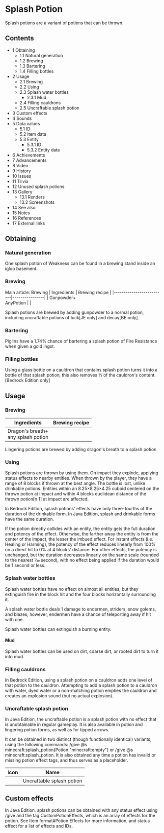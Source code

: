 # Splash Potion
Splash potions are a variant of potions that can be thrown.

## Contents
- 1 Obtaining
	- 1.1 Natural generation
	- 1.2 Brewing
	- 1.3 Bartering
	- 1.4 Filling bottles
- 2 Usage
	- 2.1 Brewing
	- 2.2 Using
	- 2.3 Splash water bottles
		- 2.3.1 Mud
	- 2.4 Filling cauldrons
	- 2.5 Uncraftable splash potion
- 3 Custom effects
- 4 Sounds
- 5 Data values
	- 5.1 ID
	- 5.2 Item data
	- 5.3 Entity
		- 5.3.1 ID
		- 5.3.2 Entity data
- 6 Achievements
- 7 Advancements
- 8 Video
- 9 History
- 10 Issues
- 11 Trivia
- 12 Unused splash potions
- 13 Gallery
	- 13.1 Renders
	- 13.2 Screenshots
- 14 See also
- 15 Notes
- 16 References
- 17 External links

## Obtaining
### Natural generation
One splash potion of Weakness can be found in a brewing stand inside an igloo basement.

### Brewing
Main article: Brewing
| Ingredients              | Brewing recipe |
|--------------------------|----------------|
| Gunpowder+<br/>AnyPotion |                |

Splash potions are brewed by adding gunpowder to a normal potion, including uncraftable potions of luck‌[JE  only] and decay‌[BE  only].

### Bartering
Piglins have a 1.74% chance of bartering a splash potion of Fire Resistance when given a gold ingot.



### Filling bottles
Using a glass bottle on a cauldron that contains splash potion turns it into a bottle of that splash potion, this also removes 1⁄3 of the cauldron's content.‌[Bedrock Edition  only]

## Usage
### Brewing
| Ingredients                            | Brewing recipe |
|----------------------------------------|----------------|
| Dragon's breath+<br/>any splash potion |                |

Lingering potions are brewed by adding dragon's breath to a splash potion.

### Using
Splash potions are thrown by using them. On impact they explode, applying status effects to nearby entities. When thrown by the player, they have a range of 8 blocks if thrown at the best angle. The bottle is lost, unlike drinkable potions. Entities within an 8.25×8.25×4.25 cuboid centered on the thrown potion at impact and within 4 blocks euclidean distance of the thrown potion[n 1] at impact are affected.

In Bedrock Edition, splash potions' effects have only three-fourths of the duration of the drinkable form. In Java Edition, splash and drinkable forms have the same duration.

If the potion directly collides with an entity, the entity gets the full duration and potency of the effect. Otherwise, the farther away the entity is from the center of the impact, the lesser the imbued effect. For instant effects (i.e. Healing or Harming), the potency of the effect reduces linearly from 100% on a direct hit to 0% at 4 blocks' distance. For other effects, the potency is unchanged, but the duration decreases linearly on the same scale (rounded to the nearest 1⁄20 second), with no effect being applied if the duration would be 1 second or less.

### Splash water bottles
Splash water bottles have no effect on almost all entities, but they extinguish fire in the block hit and the four blocks horizontally surrounding it.

A splash water bottle deals 1 damage to endermen, striders, snow golems, and blazes; however, endermen have a chance of teleporting away if hit with one.

Splash water bottles can extinguish a burning entity.

#### Mud
Splash water bottles can be used on dirt, coarse dirt, or rooted dirt to turn it into mud.

### Filling cauldrons
In Bedrock Edition, using a splash potion on a cauldron adds one level of that potion to the cauldron. Attempting to add a splash potion to a cauldron with water, dyed water or a non-matching potion empties the cauldron and creates an explosion sound (but no actual explosion).

### Uncraftable splash potion
In Java Edition, the uncraftable potion is a splash potion with no effect that is unobtainable in regular gameplay. It is also available in potion and lingering potion forms, as well as for tipped arrows.

It can be obtained in two distinct (though functionally identical) variants, using the following commands: /give @s minecraft:splash_potion{Potion:"minecraft:empty"} or /give @s minecraft:splash_potion. It is also obtained any time a potion has invalid or missing potion effect tags, and thus serves as a placeholder.

| Icon | Name                      |
|------|---------------------------|
|      | Uncraftable splash potion |

## Custom effects
In Java Edition, splash potions can be obtained with any status effect using /give and the tag CustomPotionEffects, which is an array of effects for the potion. See Item format#Potion Effects for more information, and status effect for a list of effects and IDs.

